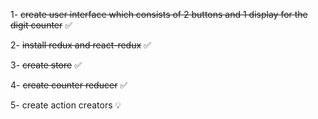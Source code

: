 1- ~~create user interface which consists of 2 buttons
and 1 display for the digit counter~~ :white_check_mark:

2- ~~install redux and react-redux~~ :white_check_mark:

3- ~~create store~~ :white_check_mark:

4- ~~create counter reducer~~ :white_check_mark:

5- create action creators 💡
